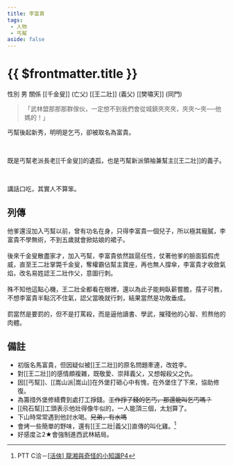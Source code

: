 ```yaml
---
title: 李富貴
tags:
 - 人物
 - 丐幫
aside: false
---
```


# {{ $frontmatter.title }}

<ChTabs position="bottom">
	<ChTab title="李富貴">
		<Ch src='/images/characters/special809/normal.png' position='right'/>
		<ChName nameZh='李富貴' nameEn='Li Fu Gui' position='right' />
		<ChTable>
			<ChTr>
				<ChTd isTitle=true>
					性別
				</ChTd>
				<ChTd>
					男
				</ChTd>
			</ChTr>
			<ChTr>
				<ChTd isTitle=true position='center'>
					關係
				</ChTd>
			</ChTr>
			<ChTr>
				<ChTd position='center'>
					[[千金叟]] (亡父)
				</ChTd>
			</ChTr>
			<ChTr>
				<ChTd position='center'>
					[[王二壯]] (義父)
				</ChTd>
			</ChTr>
			<ChTr>
				<ChTd position='center'>
					[[樊嘯天]] (同門)
				</ChTd>
			</ChTr>
		</ChTable>
	</ChTab>
</ChTabs>

> 「武林盟那那那群傢伙，一定想不到我們會從城鎮夾夾夾，夾夾～夾──他媽的！」

丐幫後起新秀，明明是乞丐，卻被取名為富貴。

<br>

既是丐幫老派長老[[千金叟]]的遺孤，也是丐幫新派領袖兼幫主[[王二壯]]的義子。

<br>

講話口吃，其實人不算笨。

## 列傳

<Tabs>
  <Tab title="列傳一">
	他爹還沒加入丐幫以前，曾有功名在身，只得李富貴一個兒子，所以極其寵膩，李富貴不學無術，不到五歲就會掀姑娘的裙子。<br><br>
	後來千金叟散盡家才，加入丐幫，李富貴依然跋扈任性，仗著他爹的臉面狐假虎威，直至王二壯掌斃千金叟，奪權霸佔幫主寶座，再也無人撐傘，李富貴才收斂氣焰，改名易姓認王二壯作父，意圖行刺。<br><br>
	殊不知他這點心機，王二壯全都看在眼裡，還以為此子能夠臥薪嘗膽，孺子可教，不想李富貴半點沉不住氣，認父當晚就行刺，結果當然是功敗垂成。<br><br>
	罰當然是要罰的，但不是打罵殺，而是逼他讀書、學武，摧殘他的心智、煎熬他的肉體。
  </Tab>
</Tabs>

## 備註

- 初版名馬富貴，但因疑似被[[王二壯]]的原名問題牽連，改姓李。
- 對[[王二壯]]的感情頗複雜，既敬愛、崇拜義父，又想報殺父之仇。
- 因[[丐幫]]、[[嵩山派|嵩山]]在外堡打砸心中有愧，在外堡住了下來，協助修復。
- 為籌措外堡修繕費到處打工掙錢。~~工作掙了錢的乞丐，那還能叫乞丐嗎？~~
- [[飛石幫]]工頭表示他壯得像牛似的，一人能頂三個，太划算了。
- 下山時常常遇到他討水喝。~~兄弟，有水嗎~~
- 會烤一些簡單的野味，還有[[王二壯|義父]]直傳的叫化雞。[^1]
- 好感度≧2★會強制進西武林結局。

[^1]: PTT C洽－[\[活俠\] 龍湘與奇怪的小知識P4](https://www.ptt.cc/bbs/C_Chat/M.1729423145.A.69F.html)